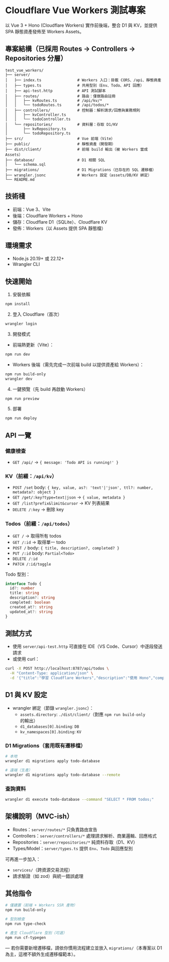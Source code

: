 # Cloudflare Vue Workers 測試專案

以 Vue 3 + Hono (Cloudflare Workers) 實作前後端，整合 D1 與 KV，並提供 SPA 靜態資產發佈至 Workers Assets。

## 專案結構（已採用 Routes → Controllers → Repositories 分層）

```
test_vue_workers/
├── server/
│   ├── index.ts                # Workers 入口：掛載 CORS、/api、靜態資產
│   ├── types.ts                # 共用型別（Env、Todo、API 回應）
│   ├── api-test.http           # API 測試腳本
│   ├── routes/                 # 路由：僅做路由註冊
│   │   ├── kvRoutes.ts         # /api/kv/*
│   │   └── todoRoutes.ts       # /api/todos/*
│   ├── controllers/            # 控制器：解析請求/回應與業務規則
│   │   ├── kvController.ts
│   │   └── todoController.ts
│   └── repositories/           # 資料層：存取 D1/KV
│       ├── kvRepository.ts
│       └── todoRepository.ts
├── src/                        # Vue 前端（Vite）
├── public/                     # 靜態資產（開發期）
├── dist/client/                # 前端 build 輸出（被 Workers 當成 Assets）
├── database/                   # D1 相關 SQL
│   └── schema.sql
├── migrations/                 # D1 Migrations（已存在的 SQL 遷移檔）
├── wrangler.jsonc              # Workers 設定（assets/DB/KV 綁定）
└── README.md
```

## 技術棧

- 前端：Vue 3、Vite
- 後端：Cloudflare Workers + Hono
- 儲存：Cloudflare D1（SQLite）、Cloudflare KV
- 發佈：Workers（以 Assets 提供 SPA 靜態檔）

## 環境需求

- Node.js 20.19+ 或 22.12+
- Wrangler CLI

## 快速開始

1) 安裝依賴
```bash
npm install
```

2) 登入 Cloudflare（首次）
```bash
wrangler login
```

3) 開發模式
- 前端熱更新（Vite）：
```bash
npm run dev
```
- Workers 後端（需先完成一次前端 build 以提供資產給 Workers）：
```bash
npm run build-only
wrangler dev
```

4) 一鍵預覽（先 build 再啟動 Workers）
```bash
npm run preview
```

5) 部署
```bash
npm run deploy
```

## API 一覽

### 健康檢查
- `GET /api/` → `{ message: 'Todo API is running!' }`

### KV（前綴：`/api/kv`）
- `POST /set` body: `{ key, value, as?: 'text'|'json', ttl?: number, metadata?: object }`
- `GET /get/:key?type=text|json` → `{ value, metadata }`
- `GET /list?prefix&limit&cursor` → KV 列表結果
- `DELETE /:key` → 刪除 key

### Todos（前綴：`/api/todos`）
- `GET /` → 取得所有 todos
- `GET /:id` → 取得單一 todo
- `POST /` body: `{ title, description?, completed? }`
- `PUT /:id` body: `Partial<Todo>`
- `DELETE /:id`
- `PATCH /:id/toggle`

Todo 型別：
```ts
interface Todo {
  id?: number
  title: string
  description?: string
  completed: boolean
  created_at?: string
  updated_at?: string
}
```

## 測試方式

- 使用 `server/api-test.http` 可直接在 IDE（VS Code、Cursor）中逐段發送請求
- 或使用 curl：
```bash
curl -X POST http://localhost:8787/api/todos \
  -H "Content-Type: application/json" \
  -d '{"title":"學習 Cloudflare Workers","description":"使用 Hono","completed":false}'
```

## D1 與 KV 設定

- wrangler 綁定（節錄 `wrangler.jsonc`）：
  - `assets.directory`: `./dist/client/`（對應 `npm run build-only` 的輸出）
  - `d1_databases[0].binding`: `DB`
  - `kv_namespaces[0].binding`: `KV`

### D1 Migrations（套用既有遷移檔）
```bash
# 本地
wrangler d1 migrations apply todo-database

# 遠端（生產）
wrangler d1 migrations apply todo-database --remote
```

### 查詢資料
```bash
wrangler d1 execute todo-database --command "SELECT * FROM todos;"
```

## 架構說明（MVC-ish）

- Routes：`server/routes/*` 只負責路由宣告
- Controllers：`server/controllers/*` 處理請求解析、商業邏輯、回應格式
- Repositories：`server/repositories/*` 純資料存取（D1、KV）
- Types/Model：`server/types.ts` 提供 `Env`、`Todo` 與回應型別

可再進一步加入：
- `services/`（跨資源交易流程）
- 請求驗證（如 zod）與統一錯誤處理

## 其他指令

```bash
# 僅建置（前端 + Workers SSR 產物）
npm run build-only

# 型別檢查
npm run type-check

# 產生 Cloudflare 型別（可選）
npm run cf-typegen
```

—
若你需要新增遷移檔，請依你慣用流程建立並放入 `migrations/`（本專案以 D1 為主，這裡不額外生成遷移檔範本）。
